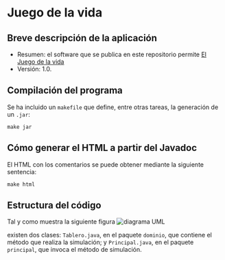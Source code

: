 # Juego de la vida

## Breve descripción de la aplicación

* Resumen: el software que se publica en este repositorio permite
  [El Juego de la vida](https://www.youtube.com/watch?v=ouipbDkwHWA)
* Versión: 1.0.

## Compilación del programa

Se ha incluido un `makefile` que define, entre otras tareas, la
generación de un `.jar`:

```console
make jar
```

## Cómo generar el HTML a partir del Javadoc

El HTML con los comentarios se puede obtener mediante la siguiente
sentencia:

```console
make html
```

## Estructura del código

Tal y como muestra la siguiente figura
![diagrama UML](diagrama_clases.png)

existen dos clases: `Tablero.java`, en el paquete `dominio`, que
contiene el método que realiza la simulación; y `Principal.java`, en el
paquete `principal`, que invoca el método de simulación.

